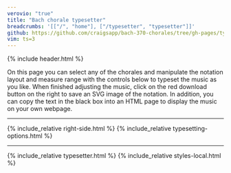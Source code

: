 ```yaml
---
verovio: "true"
title: "Bach chorale typesetter"
breadcrumbs: '[["/", "home"], ["/typesetter", "typesetter"]]'
github: https://github.com/craigsapp/bach-370-chorales/tree/gh-pages/typesetter
vim: ts=3
---
```


{% include header.html %}

On this page you can select any of the chorales and manipulate the
notation layout and measure range with the controls below to typeset
the music as you like.  When finished adjusting the music, click on the
red download button on the right to save an SVG image of the notation.
In addition, you can copy the text in the black box into an HTML page
to display the music on your own webpage.

<hr noshade>

{% include_relative right-side.html %}
{% include_relative typesetting-options.html %}

<hr noshade>


<div id="main-container">
<!-- the SVG notation will be inserted here -->
<script type="text/x-humdrum" id="main"></script>
</div>

{% include_relative typesetter.html %}
{% include_relative styles-local.html %}



